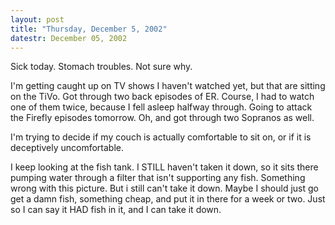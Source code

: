 ```yaml
---
layout: post
title: "Thursday, December 5, 2002"
datestr: December 05, 2002
---
```


Sick today. Stomach troubles. Not sure why.

I'm getting caught up on TV shows I haven't watched yet, but that are sitting
on the TiVo. Got through two back episodes of ER. Course, I had to watch one
of them twice, because I fell asleep halfway through. Going to attack the Firefly
episodes tomorrow. Oh, and got through two Sopranos as well.

I'm trying to decide if my couch is actually comfortable to sit on, or if it
is deceptively uncomfortable.

I keep looking at the fish tank. I STILL haven't taken it down, so it sits
there pumping water through a filter that isn't supporting any fish. Something
wrong with this picture. But i still can't take it down. Maybe I should just
go get a damn fish, something cheap, and put it in there for a week or two.
Just so I can say it HAD fish in it, and I can take it down.

